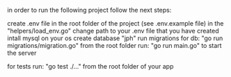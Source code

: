 in order to run the following project follow the next steps:

create .env file in the root folder of the project (see .env.example file)
in the "helpers/load_env.go" change path to your .env file that you have created
intall mysql on your os
create database "jph"
run migrations for db: "go run migrations/migration.go"
from the root folder run: "go run main.go" to start the server

for tests run: "go test ./..." from the root folder of your app